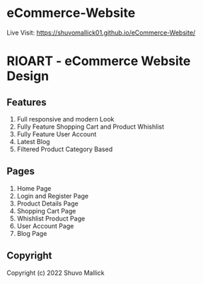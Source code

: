 # eCommerce-Website

Live Visit: https://shuvomallick01.github.io/eCommerce-Website/

# RIOART - eCommerce Website Design

## Features

1. Full responsive and modern Look
2. Fully Feature Shopping Cart and Product Whishlist
3. Fully Feature User Account
4. Latest Blog
5. Filtered Product Category Based

## Pages

1. Home Page
2. Login and Register Page
3. Product Details Page
4. Shopping Cart Page
5. Whishlist Product Page
6. User Account Page
7. Blog Page

## Copyright

Copyright (c) 2022 Shuvo Mallick
